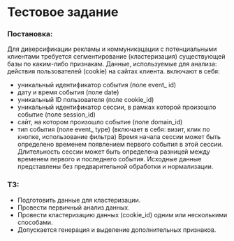 # Тестовое задание
### Постановка:
Для диверсификации рекламы и коммуникацации с потенциальными клиентами требуется сегментирование (кластеризация) существующей базы по каким-либо признакам.
Данные, используемые для анализа: действия пользователей (cookie) на сайтах клиента. включают в себя:
*	уникальный идентификатор события (поле event_ id)
*	дату и время события (поле date)
*	уникальный ID пользователя (поле cookie_id)
*	уникальный идентификатор сессии, в рамках которой произошло событие (поле session_id)
*	сайт, на котором произошло событие (поле domain_id)
*	тип события (поле event_ type) (включает в себя: визит, клик по кнопке, использование фильтра)
Время начала сессии может быть определено временем появлением первого события в этой сессии.
Длительность сессии может быть определена разницей между временем первого и последнего события.
Исходные данные представлены без предварительной обработки и нормализации.
### ТЗ:
* Подготовить данные для кластеризации.
* Провести первичный анализ данных.
* Провести кластеризацию данных (cookie_id) одним или несколькими способами. 
* Допускается генерация и выделение дополнительных признаков.

